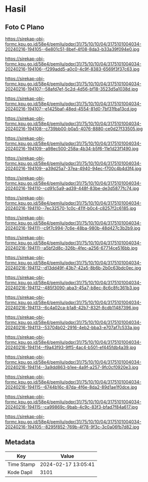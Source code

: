 # Hasil

## Foto C Plano

https://sirekap-obj-formc.kpu.go.id/58e4/pemilu/pdpr/31/75/10/10/04/3175101004034-20240216-194105--6e801c51-8bef-4f08-8da3-b33a39f094e0.jpg

https://sirekap-obj-formc.kpu.go.id/58e4/pemilu/pdpr/31/75/10/10/04/3175101004034-20240216-194106--f299add5-a0c0-4c9f-8383-6569f3f37c63.jpg

https://sirekap-obj-formc.kpu.go.id/58e4/pemilu/pdpr/31/75/10/10/04/3175101004034-20240216-194107--58afd7ef-5c2d-4d56-bf18-3523d5a1038d.jpg

https://sirekap-obj-formc.kpu.go.id/58e4/pemilu/pdpr/31/75/10/10/04/3175101004034-20240216-194107--e1425baf-48ed-4554-81d0-7bf31fba13cd.jpg

https://sirekap-obj-formc.kpu.go.id/58e4/pemilu/pdpr/31/75/10/10/04/3175101004034-20240216-194108--c739bb00-b0a5-4076-8880-ce0d27f33505.jpg

https://sirekap-obj-formc.kpu.go.id/58e4/pemilu/pdpr/31/75/10/10/04/3175101004034-20240216-194109--a98ec500-258a-4b34-b5f6-11e1d23f1490.jpg

https://sirekap-obj-formc.kpu.go.id/58e4/pemilu/pdpr/31/75/10/10/04/3175101004034-20240216-194109--a39d25a7-37ea-4940-94ec-f700c4b4d3f4.jpg

https://sirekap-obj-formc.kpu.go.id/58e4/pemilu/pdpr/31/75/10/10/04/3175101004034-20240216-194110--cd91c5a9-ad39-448f-83be-de3d5877fc74.jpg

https://sirekap-obj-formc.kpu.go.id/58e4/pemilu/pdpr/31/75/10/10/04/3175101004034-20240216-194110--7ec32570-1c0c-411f-b0c4-c8257f2c6185.jpg

https://sirekap-obj-formc.kpu.go.id/58e4/pemilu/pdpr/31/75/10/10/04/3175101004034-20240216-194111--c9f7c994-7c6e-48ba-980b-48d427c3b2b9.jpg

https://sirekap-obj-formc.kpu.go.id/58e4/pemilu/pdpr/31/75/10/10/04/3175101004034-20240216-194111--a5bf2d8c-326b-4fec-a256-67714ce516bb.jpg

https://sirekap-obj-formc.kpu.go.id/58e4/pemilu/pdpr/31/75/10/10/04/3175101004034-20240216-194112--d13dd49f-43b7-42a5-8b6b-2b0c63bdc0ec.jpg

https://sirekap-obj-formc.kpu.go.id/58e4/pemilu/pdpr/31/75/10/10/04/3175101004034-20240216-194112--485f3090-aba3-45a7-b8ec-8c6c8fc361b3.jpg

https://sirekap-obj-formc.kpu.go.id/58e4/pemilu/pdpr/31/75/10/10/04/3175101004034-20240216-194113--6c4a02ca-b1a8-42b7-832f-8cdb11487396.jpg

https://sirekap-obj-formc.kpu.go.id/58e4/pemilu/pdpr/31/75/10/10/04/3175101004034-20240216-194113--53704b02-2916-4eb2-bba3-e707af7c533a.jpg

https://sirekap-obj-formc.kpu.go.id/58e4/pemilu/pdpr/31/75/10/10/04/3175101004034-20240216-194114--f9a43f93-9ff5-4ac4-b501-ef445fdb4a39.jpg

https://sirekap-obj-formc.kpu.go.id/58e4/pemilu/pdpr/31/75/10/10/04/3175101004034-20240216-194114--3a9dd863-b1ee-4a9f-a257-9fc0cf0920e3.jpg

https://sirekap-obj-formc.kpu.go.id/58e4/pemilu/pdpr/31/75/10/10/04/3175101004034-20240216-194115--6744b16c-87da-4f6e-8da2-89d1ae1f0dce.jpg

https://sirekap-obj-formc.kpu.go.id/58e4/pemilu/pdpr/31/75/10/10/04/3175101004034-20240216-194115--ca99869c-9bab-4c9c-83f3-bfad7f84a617.jpg

https://sirekap-obj-formc.kpu.go.id/58e4/pemilu/pdpr/31/75/10/10/04/3175101004034-20240216-194105--8295f852-769b-4f78-9f3c-3c0a06fb7d82.jpg


## Metadata

| Key        | Value               |
| ---------- | ------------------- |
| Time Stamp | 2024-02-17 13:05:41 |
| Kode Dapil | 3101                |



